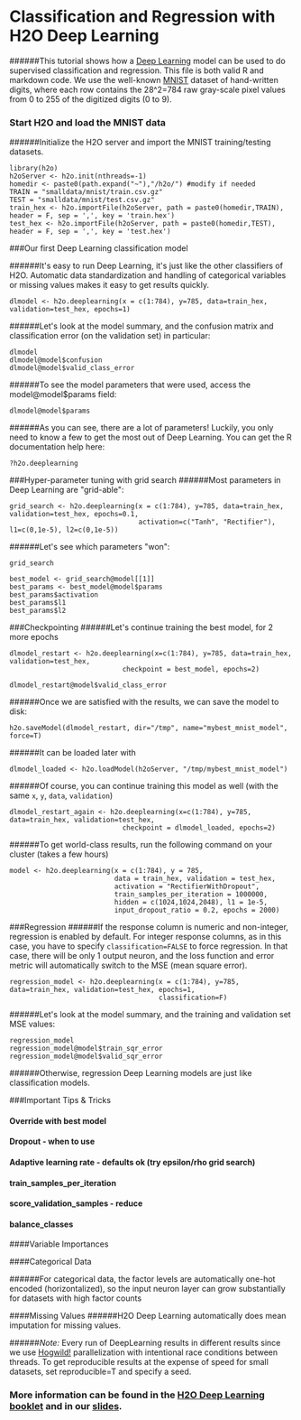 # Classification and Regression with H2O Deep Learning

######This tutorial shows how a [Deep Learning](http://en.wikipedia.org/wiki/DeepLearning) model can be used to do supervised classification and regression. This file is both valid R and markdown code. We use the well-known [MNIST](http://yann.lecun.com/exdb/mnist/) dataset of hand-written digits, where each row contains the 28^2=784 raw gray-scale pixel values from 0 to 255 of the digitized digits (0 to 9). 

### Start H2O and load the MNIST data

######Initialize the H2O server and import the MNIST training/testing datasets.

    library(h2o)
    h2oServer <- h2o.init(nthreads=-1)
    homedir <- paste0(path.expand("~"),"/h2o/") #modify if needed
    TRAIN = "smalldata/mnist/train.csv.gz"
    TEST = "smalldata/mnist/test.csv.gz"
    train_hex <- h2o.importFile(h2oServer, path = paste0(homedir,TRAIN), header = F, sep = ',', key = 'train.hex')
    test_hex <- h2o.importFile(h2oServer, path = paste0(homedir,TEST), header = F, sep = ',', key = 'test.hex')
 
###Our first Deep Learning classification model

######It's easy to run Deep Learning, it's just like the other classifiers of H2O. Automatic data standardization and handling of categorical variables or missing values makes it easy to get results quickly.

    dlmodel <- h2o.deeplearning(x = c(1:784), y=785, data=train_hex, validation=test_hex, epochs=1)

######Let's look at the model summary, and the confusion matrix and classification error (on the validation set) in particular:

    dlmodel
    dlmodel@model$confusion
    dlmodel@model$valid_class_error

######To see the model parameters that were used, access the model@model$params field:
    
    dlmodel@model$params
    
######As you can see, there are a lot of parameters!  Luckily, you only need to know a few to get the most out of Deep Learning.  You can get the R documentation help here:

    ?h2o.deeplearning
    
###Hyper-parameter tuning with grid search
######Most parameters in Deep Learning are "grid-able":

    grid_search <- h2o.deeplearning(x = c(1:784), y=785, data=train_hex, validation=test_hex, epochs=0.1,
                                    activation=c("Tanh", "Rectifier"), l1=c(0,1e-5), l2=c(0,1e-5))
                                
######Let's see which parameters "won":

    grid_search
    
    best_model <- grid_search@model[[1]]
    best_params <- best_model@model$params
    best_params$activation
    best_params$l1
    best_params$l2
    
###Checkpointing
######Let's continue training the best model, for 2 more epochs

    dlmodel_restart <- h2o.deeplearning(x=c(1:784), y=785, data=train_hex, validation=test_hex,
                                checkpoint = best_model, epochs=2)

    dlmodel_restart@model$valid_class_error

######Once we are satisfied with the results, we can save the model to disk:

    h2o.saveModel(dlmodel_restart, dir="/tmp", name="mybest_mnist_model", force=T)

######It can be loaded later with
    
    dlmodel_loaded <- h2o.loadModel(h2oServer, "/tmp/mybest_mnist_model")
    
######Of course, you can continue training this model as well (with the same `x`, `y`, `data`, `validation`)

    dlmodel_restart_again <- h2o.deeplearning(x=c(1:784), y=785, data=train_hex, validation=test_hex,
                                checkpoint = dlmodel_loaded, epochs=2)

######To get world-class results, run the following command on your cluster (takes a few hours)

    model <- h2o.deeplearning(x = c(1:784), y = 785, 
                              data = train_hex, validation = test_hex,
                              activation = "RectifierWithDropout",
                              train_samples_per_iteration = 1000000,
                              hidden = c(1024,1024,2048), l1 = 1e-5,
                              input_dropout_ratio = 0.2, epochs = 2000)
                              
###Regression
######If the response column is numeric and non-integer, regression is enabled by default.  For integer response columns, as in this case, you have to specify `classification=FALSE` to force regression.  In that case, there will be only 1 output neuron, and the loss function and error metric will automatically switch to the MSE (mean square error).

    regression_model <- h2o.deeplearning(x = c(1:784), y=785, data=train_hex, validation=test_hex, epochs=1, 
                                         classification=F)

######Let's look at the model summary, and the training and validation set MSE values:

    regression_model
    regression_model@model$train_sqr_error
    regression_model@model$valid_sqr_error
    
######Otherwise, regression Deep Learning models are just like classification models.

###Important Tips & Tricks

#### Override with best model

#### Dropout - when to use

#### Adaptive learning rate - defaults ok (try epsilon/rho grid search)

#### train_samples_per_iteration

#### score_validation_samples - reduce

#### balance_classes

####Variable Importances


####Categorical Data

######For categorical data, the factor levels are automatically one-hot encoded (horizontalized), so the input neuron layer 
can grow substantially for datasets with high factor counts


####Missing Values
######H2O Deep Learning automatically does mean imputation for missing values.


######*Note:* Every run of DeepLearning results in different results since we use [Hogwild!](http://www.eecs.berkeley.edu/~brecht/papers/hogwildTR.pdf) parallelization with intentional race conditions between threads.  To get reproducible results at the expense of speed for small datasets, set reproducible=T and specify a seed.

### More information can be found in the [H2O Deep Learning booklet](https://t.co/kWzyFMGJ2S) and in our [slides](http://www.slideshare.net/0xdata/presentations).